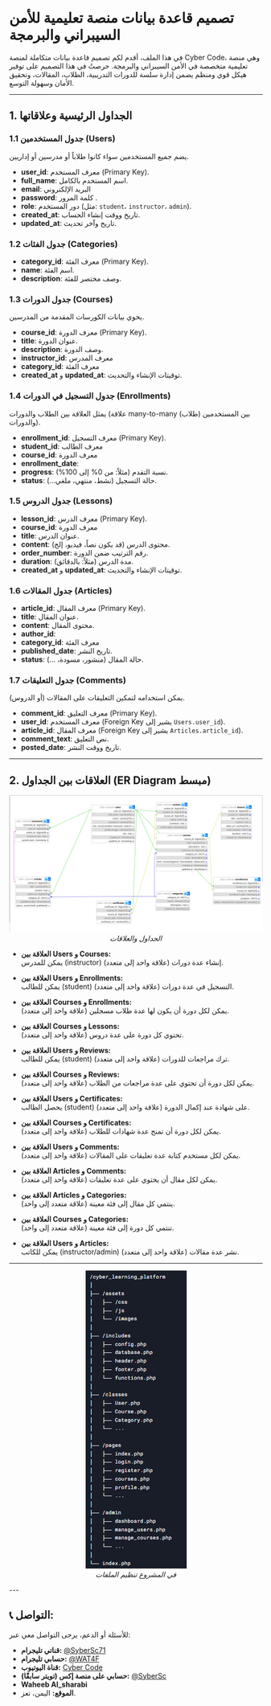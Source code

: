 
# تصميم قاعدة بيانات منصة تعليمية للأمن السيبراني والبرمجة
في هذا الملف، أقدم لكم تصميم قاعدة بيانات متكاملة لمنصة Cyber Code، وهي منصة تعليمية متخصصة في الأمن السيبراني والبرمجة. حرصتُ في هذا التصميم على توفير هيكل قوي ومنظم يضمن إدارة سلسة للدورات التدريبية، الطلاب، المقالات، وتحقيق الأمان وسهولة التوسع.

---

## 1. الجداول الرئيسية وعلاقاتها

### 1.1 جدول المستخدمين (Users)
يضم جميع المستخدمين سواء كانوا طلاباً أو مدرسين أو إداريين.
- **user_id**: معرف المستخدم (Primary Key).
- **full_name**: اسم المستخدم بالكامل.
- **email**: البريد الإلكتروني 
- **password**: كلمة المرور .
- **role**: دور المستخدم (مثل: `student`، `instructor`، `admin`).
- **created_at**: تاريخ ووقت إنشاء الحساب.
- **updated_at**: تاريخ وآخر تحديث.

### 1.2 جدول الفئات (Categories)

- **category_id**: معرف الفئة (Primary Key).
- **name**: اسم الفئة.
- **description**: وصف مختصر للفئة.

### 1.3 جدول الدورات (Courses)
يحوي بيانات الكورسات المقدمة من المدرسين.
- **course_id**: معرف الدورة (Primary Key).
- **title**: عنوان الدورة.
- **description**: وصف الدورة.
- **instructor_id**: معرف المدرس 
- **category_id**: معرف الفئة
- **created_at** و **updated_at**: توقيتات الإنشاء والتحديث.

### 1.4 جدول التسجيل في الدورات (Enrollments)
يمثل العلاقة بين الطلاب والدورات (علاقة many-to-many بين المستخدمين (طلاب) والدورات).
- **enrollment_id**: معرف التسجيل (Primary Key).
- **student_id**: معرف الطالب 
- **course_id**: معرف الدورة 
- **enrollment_date**: 
- **progress**: نسبة التقدم (مثلاً: من 0% إلى 100%).
- **status**: حالة التسجيل (نشط، منتهي، ملغي...).

### 1.5 جدول الدروس (Lessons)

- **lesson_id**: معرف الدرس (Primary Key).
- **course_id**: معرف الدورة 
- **title**: عنوان الدرس.
- **content**: محتوى الدرس (قد يكون نصاً، فيديو، إلخ).
- **order_number**: رقم الترتيب ضمن الدورة.
- **duration**: مدة الدرس (مثلاً: بالدقائق).
- **created_at** و **updated_at**: توقيتات الإنشاء والتحديث.

### 1.6 جدول المقالات (Articles)

- **article_id**: معرف المقال (Primary Key).
- **title**: عنوان المقال.
- **content**: محتوى المقال.
- **author_id**:
- **category_id**: معرف الفئة 
- **published_date**: تاريخ النشر.
- **status**: حالة المقال (منشور، مسودة، ...).

### 1.7 جدول التعليقات (Comments) 
يمكن استخدامه لتمكين التعليقات على المقالات (أو الدروس).
- **comment_id**: معرف التعليق (Primary Key).
- **user_id**: معرف المستخدم (Foreign Key يشير إلى `Users.user_id`).
- **article_id**: معرف المقال (Foreign Key يشير إلى `Articles.article_id`).
- **comment_text**: نص التعليق.
- **posted_date**: تاريخ ووقت النشر.


---


## 2. العلاقات بين الجداول (ER Diagram مبسط)


<p align="center">
  <img src="screenshots/d.png" alt="شاشة الجداول والعلاقات">
  <br>
  <em>الجداول والعلاقات</em>
</p>

- **العلاقة بين Users و Courses:**  
  يمكن للمدرس (instructor) إنشاء عدة دورات (علاقة واحد إلى متعدد).

- **العلاقة بين Users و Enrollments:**  
  يمكن للطالب (student) التسجيل في عدة دورات (علاقة واحد إلى متعدد).

- **العلاقة بين Courses و Enrollments:**  
  يمكن لكل دورة أن يكون لها عدة طلاب مسجلين (علاقة واحد إلى متعدد).

- **العلاقة بين Courses و Lessons:**  
  تحتوي كل دورة على عدة دروس (علاقة واحد إلى متعدد).

- **العلاقة بين Users و Reviews:**  
  يمكن للطالب (student) ترك مراجعات للدورات (علاقة واحد إلى متعدد).

- **العلاقة بين Courses و Reviews:**  
  يمكن لكل دورة أن تحتوي على عدة مراجعات من الطلاب (علاقة واحد إلى متعدد).

- **العلاقة بين Users و Certificates:**  
  يحصل الطالب (student) على شهادة عند إكمال الدورة (علاقة واحد إلى متعدد).

- **العلاقة بين Courses و Certificates:**  
  يمكن لكل دورة أن تمنح عدة شهادات للطلاب (علاقة واحد إلى متعدد).

- **العلاقة بين Users و Comments:**  
  يمكن لكل مستخدم كتابة عدة تعليقات على المقالات (علاقة واحد إلى متعدد).

- **العلاقة بين Articles و Comments:**  
  يمكن لكل مقال أن يحتوي على عدة تعليقات (علاقة واحد إلى متعدد).

- **العلاقة بين Articles و Categories:**  
  ينتمي كل مقال إلى فئة معينة (علاقة متعدد إلى واحد).

- **العلاقة بين Courses و Categories:**  
  تنتمي كل دورة إلى فئة معينة (علاقة متعدد إلى واحد).

- **العلاقة بين Users و Articles:**  
  يمكن للكاتب (instructor/admin) نشر عدة مقالات (علاقة واحد إلى متعدد).


---
<p align="center">
  <img src="screenshots/p.png" alt="شاشة تنظيم الملفات">
  <br>
  <em> في المشروع تنظيم الملفات</em>
</p>
---


## 📞 التواصل:
للأسئلة أو الدعم، يرجى التواصل معي عبر:

- **قناتي تليجرام:** [@SyberSc71](https://t.me/SyberSc71)
- **حسابي تليجرام:** [@WAT4F](https://t.me/WAT4F)
- **قناة اليوتيوب:** [Cyber Code](https://www.youtube.com/@cyber_code1)
- **حسابي على منصة إكس (تويتر سابقًا):** [@SyberSc](https://x.com/SyberSc)
- **Waheeb Al_sharabi**
- **الموقع:**  اليمن، تعز.
